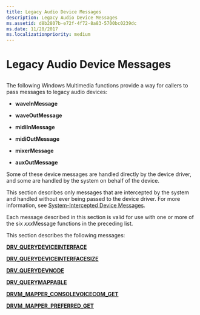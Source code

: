 ```yaml
---
title: Legacy Audio Device Messages
description: Legacy Audio Device Messages
ms.assetid: d8b2807b-e72f-4f72-8a83-5700bc0239dc
ms.date: 11/28/2017
ms.localizationpriority: medium
---
```


# Legacy Audio Device Messages


## <span id="ddk_legacy_audio_device_messages_ks"></span><span id="DDK_LEGACY_AUDIO_DEVICE_MESSAGES_KS"></span>


The following Windows Multimedia functions provide a way for callers to pass messages to legacy audio devices:

-   **waveInMessage**

-   **waveOutMessage**

-   **midiInMessage**

-   **midiOutMessage**

-   **mixerMessage**

-   **auxOutMessage**

Some of these device messages are handled directly by the device driver, and some are handled by the system on behalf of the device.

This section describes only messages that are intercepted by the system and handled without ever being passed to the device driver. For more information, see [System-Intercepted Device Messages](https://msdn.microsoft.com/library/windows/hardware/ff538507).

Each message described in this section is valid for use with one or more of the six *xxx*Message functions in the preceding list.

This section describes the following messages:

[**DRV\_QUERYDEVICEINTERFACE**](https://msdn.microsoft.com/library/windows/hardware/ff536363)

[**DRV\_QUERYDEVICEINTERFACESIZE**](https://msdn.microsoft.com/library/windows/hardware/ff536364)

[**DRV\_QUERYDEVNODE**](https://msdn.microsoft.com/library/windows/hardware/ff536365)

[**DRV\_QUERYMAPPABLE**](https://msdn.microsoft.com/library/windows/hardware/ff536366)

[**DRVM\_MAPPER\_CONSOLEVOICECOM\_GET**](https://msdn.microsoft.com/library/windows/hardware/ff536361)

[**DRVM\_MAPPER\_PREFERRED\_GET**](https://msdn.microsoft.com/library/windows/hardware/ff536362)

 

 





